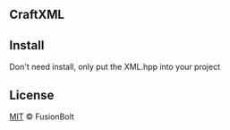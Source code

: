 ## CraftXML

## Install
Don't need install, only put the XML.hpp into your project

## License
[MIT](LICENSE) © FusionBolt